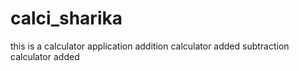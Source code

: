 # calci_sharika
this is a calculator application
addition calculator added
subtraction calculator added
